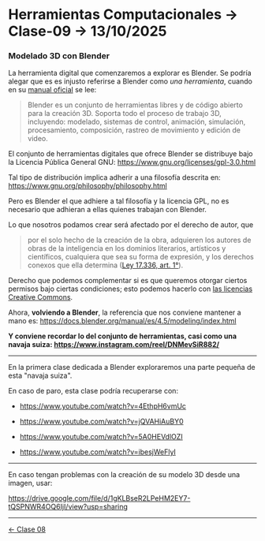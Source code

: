 # Herramientas Computacionales → Clase-09 → 13/10/2025

### Modelado 3D con Blender

La herramienta digital que comenzaremos a explorar es Blender. Se podría alegar que es es injusto referirse a Blender como *una herramienta*, cuando en su [manual oficial](https://docs.blender.org/manual/es/4.5/getting_started/about/index.html) se lee:

> Blender es un conjunto de herramientas libres y de código abierto para la creación 3D. Soporta todo el proceso de trabajo 3D, incluyendo: modelado, sistemas de control, animación, simulación, procesamiento, composición, rastreo de movimiento y edición de video.

El conjunto de herramientas digitales que ofrece Blender se distribuye bajo la Licencia Pública General GNU: https://www.gnu.org/licenses/gpl-3.0.html

Tal tipo de distribución implica adherir a una filosofía descrita en: https://www.gnu.org/philosophy/philosophy.html

Pero es Blender el que adhiere a tal filosofía y la licencia GPL, no es necesario que adhieran a ellas quienes trabajan con Blender.

Lo que nosotros podamos crear será afectado por el derecho de autor, que

> por el solo hecho de la creación de la obra, adquieren los autores de obras de la inteligencia en los dominios literarios, artísticos y científicos, cualquiera que sea su forma de expresión, y los derechos conexos que ella determina ([Ley 17.336, art. 1°](https://bcn.cl/27c1j)).

Derecho que podemos complementar si es que queremos otorgar ciertos permisos bajo ciertas condiciones; esto podemos hacerlo con [las licencias Creative Commons](https://creativecommons.org/share-your-work/cclicenses/).

Ahora, **volviendo a Blender**, la referencia que nos conviene mantener a mano es: https://docs.blender.org/manual/es/4.5/modeling/index.html

**Y conviene recordar lo del conjunto de herramientas, casi como una navaja suiza: https://www.instagram.com/reel/DNMevSiR882/**

- - - - - 

En la primera clase dedicada a Blender exploraremos una parte pequeña de esta "navaja suiza". 

En caso de paro, esta clase podría recuperarse con:

- https://www.youtube.com/watch?v=4EthpH6vmUc

- https://www.youtube.com/watch?v=jQVAHiAuBY0

- https://www.youtube.com/watch?v=5A0HEVdlOZI

- https://www.youtube.com/watch?v=ibesjWeFlyI

- - - - - 

En caso tengan problemas con la creación de su modelo 3D desde una imagen, usar: 

https://drive.google.com/file/d/1gKLBseR2LPeHM2EY7-tQSPNWR4OQ6IjI/view?usp=sharing

- - - - -

[← Clase 08](https://github.com/profesorfaco/herramientas/tree/main/clase-08)

